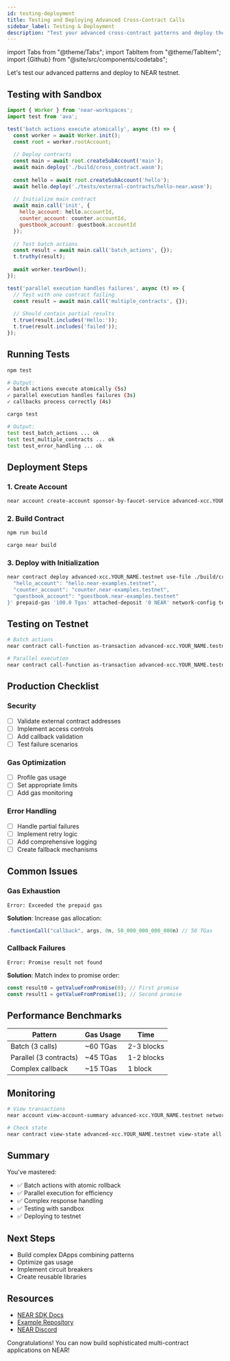 ```yaml
---
id: testing-deployment
title: Testing and Deploying Advanced Cross-Contract Calls
sidebar_label: Testing & Deployment
description: "Test your advanced cross-contract patterns and deploy them to NEAR testnet for production use."
---
```


import Tabs from "@theme/Tabs";
import TabItem from "@theme/TabItem";
import {Github} from "@site/src/components/codetabs";

Let's test our advanced patterns and deploy to NEAR testnet.

## Testing with Sandbox

<Tabs>
  <TabItem value="js" label="JavaScript" default>

```javascript
import { Worker } from 'near-workspaces';
import test from 'ava';

test('batch actions execute atomically', async (t) => {
  const worker = await Worker.init();
  const root = worker.rootAccount;
  
  // Deploy contracts
  const main = await root.createSubAccount('main');
  await main.deploy('./build/cross_contract.wasm');
  
  const hello = await root.createSubAccount('hello');
  await hello.deploy('./tests/external-contracts/hello-near.wasm');
  
  // Initialize main contract
  await main.call('init', {
    hello_account: hello.accountId,
    counter_account: counter.accountId,
    guestbook_account: guestbook.accountId
  });
  
  // Test batch actions
  const result = await main.call('batch_actions', {});
  t.truthy(result);
  
  await worker.tearDown();
});

test('parallel execution handles failures', async (t) => {
  // Test with one contract failing
  const result = await main.call('multiple_contracts', {});
  
  // Should contain partial results
  t.true(result.includes('Hello:'));
  t.true(result.includes('failed'));
});
```

  </TabItem>
  <TabItem value="rust" label="Rust">

<Github fname="tests.rs"
      url="https://github.com/near-examples/cross-contract-calls/blob/main/contract-advanced-rs/tests/tests.rs"
      start="40" end="80" />

  </TabItem>
</Tabs>

## Running Tests

<Tabs>
  <TabItem value="js" label="JavaScript" default>

```bash
npm test

# Output:
✓ batch actions execute atomically (5s)
✓ parallel execution handles failures (3s)
✓ callbacks process correctly (4s)
```

  </TabItem>
  <TabItem value="rust" label="Rust">

```bash
cargo test

# Output:
test test_batch_actions ... ok
test test_multiple_contracts ... ok
test test_error_handling ... ok
```

  </TabItem>
</Tabs>

## Deployment Steps

### 1. Create Account

```bash
near account create-account sponsor-by-faucet-service advanced-xcc.YOUR_NAME.testnet autogenerate-new-keypair save-to-keychain network-config testnet create
```

### 2. Build Contract

<Tabs>
  <TabItem value="js" label="JavaScript" default>

```bash
npm run build
```

  </TabItem>
  <TabItem value="rust" label="Rust">

```bash
cargo near build
```

  </TabItem>
</Tabs>

### 3. Deploy with Initialization

```bash
near contract deploy advanced-xcc.YOUR_NAME.testnet use-file ./build/cross_contract.wasm with-init-call init json-args '{
  "hello_account": "hello.near-examples.testnet",
  "counter_account": "counter.near-examples.testnet",
  "guestbook_account": "guestbook.near-examples.testnet"
}' prepaid-gas '100.0 Tgas' attached-deposit '0 NEAR' network-config testnet sign-with-keychain send
```

## Testing on Testnet

```bash
# Batch actions
near contract call-function as-transaction advanced-xcc.YOUR_NAME.testnet batch_actions json-args '{}' prepaid-gas '300.0 Tgas' attached-deposit '0 NEAR' sign-as YOUR_ACCOUNT.testnet network-config testnet sign-with-keychain send

# Parallel execution
near contract call-function as-transaction advanced-xcc.YOUR_NAME.testnet multiple_contracts json-args '{}' prepaid-gas '300.0 Tgas' attached-deposit '0 NEAR' sign-as YOUR_ACCOUNT.testnet network-config testnet sign-with-keychain send
```

## Production Checklist

### Security
- [ ] Validate external contract addresses
- [ ] Implement access controls
- [ ] Add callback validation
- [ ] Test failure scenarios

### Gas Optimization
- [ ] Profile gas usage
- [ ] Set appropriate limits
- [ ] Add gas monitoring

### Error Handling
- [ ] Handle partial failures
- [ ] Implement retry logic
- [ ] Add comprehensive logging
- [ ] Create fallback mechanisms

## Common Issues

### Gas Exhaustion
```
Error: Exceeded the prepaid gas
```
**Solution**: Increase gas allocation:
```typescript
.functionCall("callback", args, 0n, 50_000_000_000_000n) // 50 TGas
```

### Callback Failures
```
Error: Promise result not found
```
**Solution**: Match index to promise order:
```typescript
const result0 = getValueFromPromise(0); // First promise
const result1 = getValueFromPromise(1); // Second promise
```

## Performance Benchmarks

| Pattern | Gas Usage | Time |
|---------|-----------|------|
| Batch (3 calls) | ~60 TGas | 2-3 blocks |
| Parallel (3 contracts) | ~45 TGas | 1-2 blocks |
| Complex callback | ~15 TGas | 1 block |

## Monitoring

```bash
# View transactions
near account view-account-summary advanced-xcc.YOUR_NAME.testnet network-config testnet now

# Check state
near contract view-state advanced-xcc.YOUR_NAME.testnet view-state all network-config testnet now
```

## Summary

You've mastered:
- ✅ Batch actions with atomic rollback
- ✅ Parallel execution for efficiency
- ✅ Complex response handling
- ✅ Testing with sandbox
- ✅ Deploying to testnet

## Next Steps

- Build complex DApps combining patterns
- Optimize gas usage
- Implement circuit breakers
- Create reusable libraries

## Resources

- [NEAR SDK Docs](https://docs.near.org/sdk)
- [Example Repository](https://github.com/near-examples/cross-contract-calls)
- [NEAR Discord](https://near.chat)

Congratulations! You can now build sophisticated multi-contract applications on NEAR!